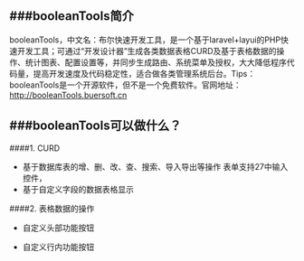 

###booleanTools简介
------------
booleanTools，中文名：布尔快速开发工具，是一个基于laravel+layui的PHP快速开发工具；可通过“开发设计器”生成各类数据表格CURD及基于表格数据的操作、统计图表、配置设置等，并同步生成路由、系统菜单及授权，大大降低程序代码量，提高开发速度及代码稳定性，适合做各类管理系统后台。Tips：booleanTools是一个开源软件，但不是一个免费软件。官网地址：http://booleanTools.buersoft.cn

###booleanTools可以做什么？
------------
####1. CURD

- 基于数据库表的增、删、改、查、搜索、导入导出等操作
     表单支持27中输入控件，
- 基于自定义字段的数据表格显示

####2. 表格数据的操作

- 自定义头部功能按钮
     
- 自定义行内功能按钮



